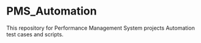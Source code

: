 # PMS_Automation
This repository for Performance Management System projects Automation test cases and scripts.
